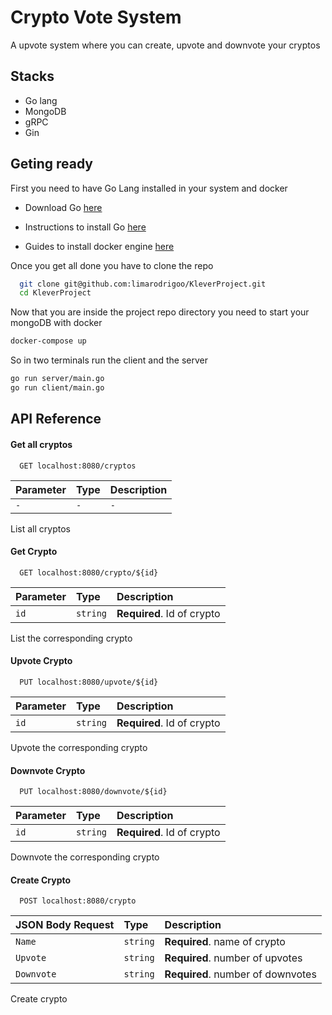
# Crypto Vote System

A upvote system where you can create, upvote and downvote 
your cryptos



## Stacks

- Go lang
- MongoDB
- gRPC
- Gin
## Geting ready

First you need to have Go Lang installed in your system and docker

- Download Go [here](https://go.dev/dl/)

- Instructions to install Go [here](https://go.dev/doc/install)

- Guides to install docker engine [here](https://docs.docker.com/engine/install/)

Once you get all done you have to clone the repo

```bash
  git clone git@github.com:limarodrigoo/KleverProject.git
  cd KleverProject 
```

Now that you are inside the project repo directory you need to start your mongoDB with docker

```bash
docker-compose up
```

So in two terminals run the client and the server

```bash
go run server/main.go
go run client/main.go
```



## API Reference

#### Get all cryptos

```http
  GET localhost:8080/cryptos
```

| Parameter | Type     | Description                |
| :-------- | :------- | :------------------------- |
| `-` | `-` | `-` |

List all cryptos

#### Get Crypto

```http
  GET localhost:8080/crypto/${id}
```

| Parameter | Type     | Description                       |
| :-------- | :------- | :-------------------------------- |
| `id`      | `string` | **Required**. Id of crypto |

List the corresponding crypto

#### Upvote Crypto

```http
  PUT localhost:8080/upvote/${id}
```

| Parameter | Type     | Description                       |
| :-------- | :------- | :-------------------------------- |
| `id`      | `string` | **Required**. Id of crypto |

Upvote the corresponding crypto

#### Downvote Crypto

```http
  PUT localhost:8080/downvote/${id}
```

| Parameter | Type     | Description                       |
| :-------- | :------- | :-------------------------------- |
| `id`      | `string` | **Required**. Id of crypto |

Downvote the corresponding crypto

#### Create Crypto

```http
  POST localhost:8080/crypto
```

| JSON Body Request | Type     | Description                       |
| :-------- | :------- | :-------------------------------- |
| `Name`      | `string` | **Required**. name of crypto |
| `Upvote`      | `string` | **Required**. number of upvotes |
| `Downvote`      | `string` | **Required**. number of downvotes |


Create crypto
